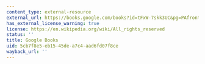 ```yaml
---
content_type: external-resource
external_url: https://books.google.com/books?id=tFxW-7skk3UC&pg=PAfrontcover#v=onepage&q&f=false
has_external_license_warning: true
license: https://en.wikipedia.org/wiki/All_rights_reserved
status: ''
title: Google Books
uid: 5cb7f8e5-eb15-45de-a7c4-aad6fd07f8ce
wayback_url: ''
---
```

